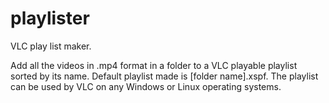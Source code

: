 # playlister
VLC play list maker.

Add all the videos in .mp4 format in a folder to a VLC playable playlist sorted by its name. Default playlist made is [folder name].xspf. The playlist can be used by VLC on any Windows or Linux operating systems.
